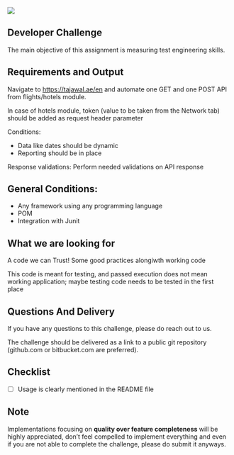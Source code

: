 ![](http://i.imgur.com/tCsIrH8.png)

## Developer Challenge
The main objective of this assignment is measuring test engineering skills. 

## Requirements and Output
Navigate to https://tajawal.ae/en and automate one GET and one POST API from flights/hotels module.

In case of hotels module, token (value to be taken from the Network tab) should be added as request header parameter

Conditions: 
 - Data like dates should be dynamic
 - Reporting should be in place
 
Response validations: Perform needed validations on API response

## General Conditions:
- Any framework using any programming language
- POM
- Integration with Junit

## What we are looking for
A code we can Trust! Some good practices alongiwth working code

This code is meant for testing, and passed execution does not mean working application; maybe testing code needs to be tested in the first place

## Questions And Delivery
If you have any questions to this challenge, please do reach out to us.

The challenge should be delivered as a link to a public git repository (github.com or bitbucket.com are preferred).
## Checklist
- [ ] Usage is clearly mentioned in the README file
## Note
Implementations focusing on **quality over feature completeness** will be highly appreciated,  don’t feel compelled to implement everything and even if you are not able to complete the challenge, please do submit it anyways.
